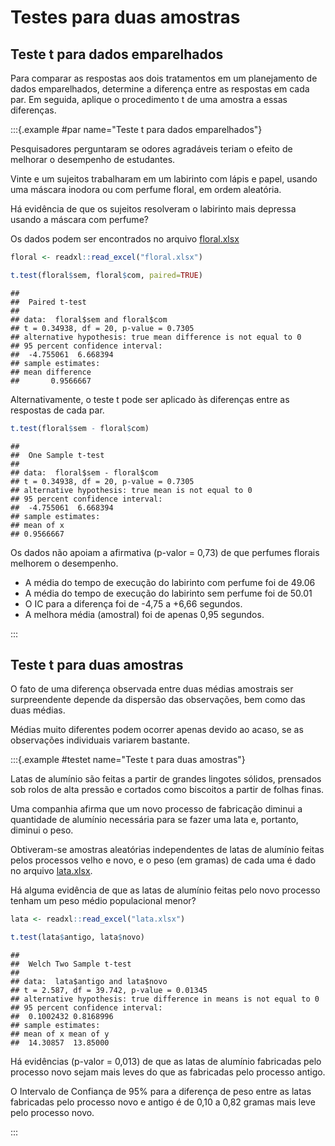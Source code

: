 


# Testes para duas amostras

## Teste t para dados emparelhados


Para comparar as respostas aos dois tratamentos em um planejamento de dados emparelhados, determine a diferença entre as respostas em cada par. Em seguida, aplique o procedimento t de uma amostra a essas diferenças.


:::{.example #par name="Teste t para dados emparelhados"}

Pesquisadores perguntaram se odores agradáveis teriam o efeito de melhorar o desempenho de estudantes.

Vinte e um sujeitos trabalharam em um labirinto com lápis e papel, usando uma máscara inodora ou com perfume floral, em ordem aleatória.

Há evidência de que os sujeitos resolveram o labirinto mais depressa usando a máscara com perfume?

Os dados podem ser encontrados no arquivo [floral.xlsx](data/floral.xlsx)




```r
floral <- readxl::read_excel("floral.xlsx")
```


```r
t.test(floral$sem, floral$com, paired=TRUE)
```

```
## 
## 	Paired t-test
## 
## data:  floral$sem and floral$com
## t = 0.34938, df = 20, p-value = 0.7305
## alternative hypothesis: true mean difference is not equal to 0
## 95 percent confidence interval:
##  -4.755061  6.668394
## sample estimates:
## mean difference 
##       0.9566667
```



Alternativamente, o teste t pode ser aplicado às diferenças entre as respostas de cada par.


```r
t.test(floral$sem - floral$com)
```

```
## 
## 	One Sample t-test
## 
## data:  floral$sem - floral$com
## t = 0.34938, df = 20, p-value = 0.7305
## alternative hypothesis: true mean is not equal to 0
## 95 percent confidence interval:
##  -4.755061  6.668394
## sample estimates:
## mean of x 
## 0.9566667
```

Os dados não apoiam a afirmativa (p-valor = 0,73) de que perfumes florais melhorem o desempenho.

* A média do tempo de execução do labirinto com perfume foi de 49.06
* A média do tempo de execução do labirinto sem perfume foi de 50.01
* O IC para a diferença foi de -4,75 a +6,66 segundos.
* A melhora média (amostral) foi de apenas 0,95 segundos.

:::



## Teste t para duas amostras

O fato de uma diferença observada entre duas médias amostrais ser surpreendente depende da dispersão das observações, bem como das duas médias.

Médias muito diferentes podem ocorrer apenas devido ao acaso, se as observações individuais variarem bastante.


:::{.example #testet name="Teste t para duas amostras"}

Latas de alumínio são feitas a partir de grandes lingotes sólidos, prensados sob rolos de alta pressão e cortados como biscoitos a partir de folhas finas.

Uma companhia afirma que um novo processo de fabricação diminui a quantidade de alumínio necessária para se fazer uma lata e, portanto, diminui o peso.


Obtiveram-se amostras aleatórias independentes de latas de alumínio feitas pelos processos velho e novo, e o peso (em gramas) de cada uma é dado no arquivo [lata.xlsx](data/lata.xlsx).


Há alguma evidência de que as latas de alumínio feitas pelo novo processo tenham um peso médio populacional menor?





```r
lata <- readxl::read_excel("lata.xlsx")
```


```r
t.test(lata$antigo, lata$novo)
```

```
## 
## 	Welch Two Sample t-test
## 
## data:  lata$antigo and lata$novo
## t = 2.587, df = 39.742, p-value = 0.01345
## alternative hypothesis: true difference in means is not equal to 0
## 95 percent confidence interval:
##  0.1002432 0.8168996
## sample estimates:
## mean of x mean of y 
##  14.30857  13.85000
```

Há evidências (p-valor = 0,013) de que as latas de alumínio fabricadas pelo processo novo sejam mais leves do que as fabricadas pelo processo antigo.

O Intervalo de Confiança de 95% para a diferença de peso entre as latas fabricadas pelo processo novo e antigo é de 0,10 a 0,82 gramas mais leve pelo processo novo.


:::

